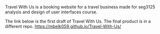 Travel With Us is a booking website for a travel business made for seg3125 analysis and design of user interfaces course.

The link below is the first draft of Travel With Us. The final product is in a different repo.
https://mbelk059.github.io/Travel-With-Us/
